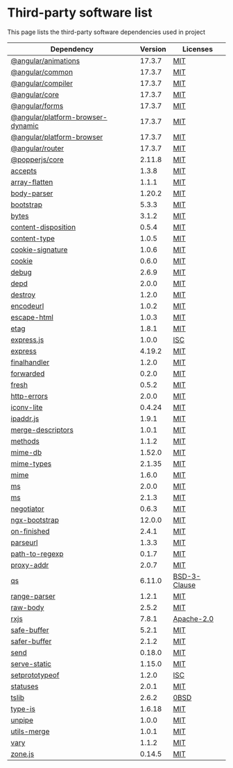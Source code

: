# Third-party software list

This page lists the third-party software dependencies used in project

| Dependency                                                                                           | Version | Licenses                                                        |
|------------------------------------------------------------------------------------------------------|---------|-----------------------------------------------------------------|
| [@angular/animations](https://www.npmjs.com/package/@angular/animations)                             | 17.3.7  | [MIT](http://opensource.org/licenses/mit-license.php)           |
| [@angular/common](https://www.npmjs.com/package/@angular/common)                                     | 17.3.7  | [MIT](http://opensource.org/licenses/mit-license.php)           |
| [@angular/compiler](https://www.npmjs.com/package/@angular/compiler)                                 | 17.3.7  | [MIT](http://opensource.org/licenses/mit-license.php)           |
| [@angular/core](https://www.npmjs.com/package/@angular/core)                                         | 17.3.7  | [MIT](http://opensource.org/licenses/mit-license.php)           |
| [@angular/forms](https://www.npmjs.com/package/@angular/forms)                                       | 17.3.7  | [MIT](http://opensource.org/licenses/mit-license.php)           |
| [@angular/platform-browser-dynamic](https://www.npmjs.com/package/@angular/platform-browser-dynamic) | 17.3.7  | [MIT](http://opensource.org/licenses/mit-license.php)           |
| [@angular/platform-browser](https://www.npmjs.com/package/@angular/platform-browser)                 | 17.3.7  | [MIT](http://opensource.org/licenses/mit-license.php)           |
| [@angular/router](https://www.npmjs.com/package/@angular/router)                                     | 17.3.7  | [MIT](http://opensource.org/licenses/mit-license.php)           |
| [@popperjs/core](https://www.npmjs.com/package/@popperjs/core)                                       | 2.11.8  | [MIT](http://opensource.org/licenses/mit-license.php)           |
| [accepts](https://www.npmjs.com/package/accepts)                                                     | 1.3.8   | [MIT](http://opensource.org/licenses/mit-license.php)           |
| [array-flatten](https://www.npmjs.com/package/array-flatten)                                         | 1.1.1   | [MIT](http://opensource.org/licenses/mit-license.php)           |
| [body-parser](https://www.npmjs.com/package/body-parser)                                             | 1.20.2  | [MIT](http://opensource.org/licenses/mit-license.php)           |
| [bootstrap](https://www.npmjs.com/package/bootstrap)                                                 | 5.3.3   | [MIT](http://opensource.org/licenses/mit-license.php)           |
| [bytes](https://www.npmjs.com/package/bytes)                                                         | 3.1.2   | [MIT](http://opensource.org/licenses/mit-license.php)           |
| [content-disposition](https://www.npmjs.com/package/content-disposition)                             | 0.5.4   | [MIT](http://opensource.org/licenses/mit-license.php)           |
| [content-type](https://www.npmjs.com/package/content-type)                                           | 1.0.5   | [MIT](http://opensource.org/licenses/mit-license.php)           |
| [cookie-signature](https://www.npmjs.com/package/cookie-signature)                                   | 1.0.6   | [MIT](http://opensource.org/licenses/mit-license.php)           |
| [cookie](https://www.npmjs.com/package/cookie)                                                       | 0.6.0   | [MIT](http://opensource.org/licenses/mit-license.php)           |
| [debug](https://www.npmjs.com/package/debug)                                                         | 2.6.9   | [MIT](http://opensource.org/licenses/mit-license.php)           |
| [depd](https://www.npmjs.com/package/depd)                                                           | 2.0.0   | [MIT](http://opensource.org/licenses/mit-license.php)           |
| [destroy](https://www.npmjs.com/package/destroy)                                                     | 1.2.0   | [MIT](http://opensource.org/licenses/mit-license.php)           |
| [encodeurl](https://www.npmjs.com/package/encodeurl)                                                 | 1.0.2   | [MIT](http://opensource.org/licenses/mit-license.php)           |
| [escape-html](https://www.npmjs.com/package/escape-html)                                             | 1.0.3   | [MIT](http://opensource.org/licenses/mit-license.php)           |
| [etag](https://www.npmjs.com/package/etag)                                                           | 1.8.1   | [MIT](http://opensource.org/licenses/mit-license.php)           |
| [express.js](https://www.npmjs.com/package/express.js)                                               | 1.0.0   | [ISC](https://www.isc.org/licenses/)                            |
| [express](https://www.npmjs.com/package/express)                                                     | 4.19.2  | [MIT](http://opensource.org/licenses/mit-license.php)           |
| [finalhandler](https://www.npmjs.com/package/finalhandler)                                           | 1.2.0   | [MIT](http://opensource.org/licenses/mit-license.php)           |
| [forwarded](https://www.npmjs.com/package/forwarded)                                                 | 0.2.0   | [MIT](http://opensource.org/licenses/mit-license.php)           |
| [fresh](https://www.npmjs.com/package/fresh)                                                         | 0.5.2   | [MIT](http://opensource.org/licenses/mit-license.php)           |
| [http-errors](https://www.npmjs.com/package/http-errors)                                             | 2.0.0   | [MIT](http://opensource.org/licenses/mit-license.php)           |
| [iconv-lite](https://www.npmjs.com/package/iconv-lite)                                               | 0.4.24  | [MIT](http://opensource.org/licenses/mit-license.php)           |
| [ipaddr.js](https://www.npmjs.com/package/ipaddr.js)                                                 | 1.9.1   | [MIT](http://opensource.org/licenses/mit-license.php)           |
| [merge-descriptors](https://www.npmjs.com/package/merge-descriptors)                                 | 1.0.1   | [MIT](http://opensource.org/licenses/mit-license.php)           |
| [methods](https://www.npmjs.com/package/methods)                                                     | 1.1.2   | [MIT](http://opensource.org/licenses/mit-license.php)           |
| [mime-db](https://www.npmjs.com/package/mime-db)                                                     | 1.52.0  | [MIT](http://opensource.org/licenses/mit-license.php)           |
| [mime-types](https://www.npmjs.com/package/mime-types)                                               | 2.1.35  | [MIT](http://opensource.org/licenses/mit-license.php)           |
| [mime](https://www.npmjs.com/package/mime)                                                           | 1.6.0   | [MIT](http://opensource.org/licenses/mit-license.php)           |
| [ms](https://www.npmjs.com/package/ms)                                                               | 2.0.0   | [MIT](http://opensource.org/licenses/mit-license.php)           |
| [ms](https://www.npmjs.com/package/ms)                                                               | 2.1.3   | [MIT](http://opensource.org/licenses/mit-license.php)           |
| [negotiator](https://www.npmjs.com/package/negotiator)                                               | 0.6.3   | [MIT](http://opensource.org/licenses/mit-license.php)           |
| [ngx-bootstrap](https://www.npmjs.com/package/ngx-bootstrap)                                         | 12.0.0  | [MIT](http://opensource.org/licenses/mit-license.php)           |
| [on-finished](https://www.npmjs.com/package/on-finished)                                             | 2.4.1   | [MIT](http://opensource.org/licenses/mit-license.php)           |
| [parseurl](https://www.npmjs.com/package/parseurl)                                                   | 1.3.3   | [MIT](http://opensource.org/licenses/mit-license.php)           |
| [path-to-regexp](https://www.npmjs.com/package/path-to-regexp)                                       | 0.1.7   | [MIT](http://opensource.org/licenses/mit-license.php)           |
| [proxy-addr](https://www.npmjs.com/package/proxy-addr)                                               | 2.0.7   | [MIT](http://opensource.org/licenses/mit-license.php)           |
| [qs](https://www.npmjs.com/package/qs)                                                               | 6.11.0  | [BSD-3-Clause](http://www.opensource.org/licenses/BSD-3-Clause) |
| [range-parser](https://www.npmjs.com/package/range-parser)                                           | 1.2.1   | [MIT](http://opensource.org/licenses/mit-license.php)           |
| [raw-body](https://www.npmjs.com/package/raw-body)                                                   | 2.5.2   | [MIT](http://opensource.org/licenses/mit-license.php)           |
| [rxjs](https://www.npmjs.com/package/rxjs)                                                           | 7.8.1   | [Apache-2.0](http://www.apache.org/licenses/)                   |
| [safe-buffer](https://www.npmjs.com/package/safe-buffer)                                             | 5.2.1   | [MIT](http://opensource.org/licenses/mit-license.php)           |
| [safer-buffer](https://www.npmjs.com/package/safer-buffer)                                           | 2.1.2   | [MIT](http://opensource.org/licenses/mit-license.php)           |
| [send](https://www.npmjs.com/package/send)                                                           | 0.18.0  | [MIT](http://opensource.org/licenses/mit-license.php)           |
| [serve-static](https://www.npmjs.com/package/serve-static)                                           | 1.15.0  | [MIT](http://opensource.org/licenses/mit-license.php)           |
| [setprototypeof](https://www.npmjs.com/package/setprototypeof)                                       | 1.2.0   | [ISC](https://www.isc.org/licenses/)                            |
| [statuses](https://www.npmjs.com/package/statuses)                                                   | 2.0.1   | [MIT](http://opensource.org/licenses/mit-license.php)           |
| [tslib](https://www.npmjs.com/package/tslib)                                                         | 2.6.2   | [0BSD](http://landley.net/toybox/license.html)                  |
| [type-is](https://www.npmjs.com/package/type-is)                                                     | 1.6.18  | [MIT](http://opensource.org/licenses/mit-license.php)           |
| [unpipe](https://www.npmjs.com/package/unpipe)                                                       | 1.0.0   | [MIT](http://opensource.org/licenses/mit-license.php)           |
| [utils-merge](https://www.npmjs.com/package/utils-merge)                                             | 1.0.1   | [MIT](http://opensource.org/licenses/mit-license.php)           |
| [vary](https://www.npmjs.com/package/vary)                                                           | 1.1.2   | [MIT](http://opensource.org/licenses/mit-license.php)           |
| [zone.js](https://www.npmjs.com/package/zone.js)                                                     | 0.14.5  | [MIT](http://opensource.org/licenses/mit-license.php)           |
